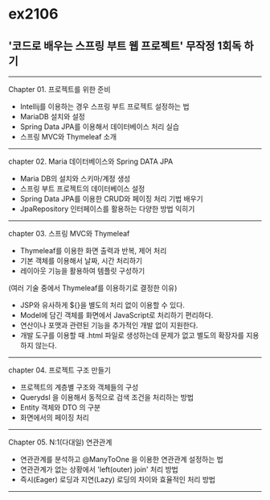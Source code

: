 # ex2106
## '코드로 배우는 스프링 부트 웹 프로젝트' 무작정 1회독 하기

-------------
Chapter 01. 프로젝트를 위한 준비
- Intellij를 이용하는 경우 스프링 부트 프로젝트 설정하는 법
- MariaDB 설치와 설정
- Spring Data JPA를 이용해서 데이터베이스 처리 실습
- 스프링 MVC와 Thymeleaf 소개
-------------
chapter 02. Maria 데이터베이스와 Spring DATA JPA
- Maria DB의 설치와 스키마/계정 생성
- 스프링 부트 프로젝트의 데이터베이스 설정
- Spring Data JPA를 이용한 CRUD와 페이징 처리 기법 배우기
- JpaRepository 인터페이스를 활용하는 다양한 방법 익히기
-------------
chapter 03. 스프링 MVC와 Thymeleaf
- Thymeleaf를 이용한 화면 출력과 반복, 제어 처리
- 기본 객체를 이용해서 날짜, 시간 처리하기
- 레이아웃 기능을 활용하여 템플릿 구성하기
  
(여러 기술 중에서 Thymeleaf를 이용하기로 결정한 이유)
- JSP와 유사하게 ${}을 별도의 처리 없이 이용할 수 있다.
- Model에 담긴 객체를 화면에서 JavaScript로 처리하기 편리하다.
- 연산이나 포맷과 관련된 기능을 추가적인 개발 없이 지원한다.
- 개발 도구를 이용할 때 .html 파일로 생성하는데 문제가 없고 별도의 확장자를 지용하지 않는다.
-------------
chapter 04. 프로젝트 구조 만들기
- 프로젝트의 계층별 구조와 객체들의 구성
- Querydsl 을 이용해서 동적으로 검색 조건을 처리하는 방법
- Entity 객체와 DTO 의 구분
- 화면에서의 페이징 처리
-------------
Chapter 05. N:1(다대일) 연관관계
- 연관관계를 분석하고 @ManyToOne 을 이용한 연관관계 설정하는 법
- 연관관계가 없는 상황에서 'left(outer) join' 처리 방법
- 즉시(Eager) 로딩과 지연(Lazy) 로딩의 차이와 효율적인 처리 방법
-------------
